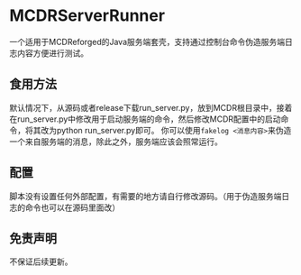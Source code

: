 # MCDRServerRunner
一个适用于MCDReforged的Java服务端套壳，支持通过控制台命令伪造服务端日志内容方便进行测试。

## 食用方法
默认情况下，从源码或者release下载run_server.py，放到MCDR根目录中，接着在run_server.py中修改用于启动服务端的命令，然后修改MCDR配置中的启动命令，将其改为python run_server.py即可。
你可以使用`fakelog <消息内容>`来伪造一个来自服务端的消息，除此之外，服务端应该会照常运行。

## 配置
脚本没有设置任何外部配置，有需要的地方请自行修改源码。（用于伪造服务端日志的命令也可以在源码里面改）

## 免责声明
不保证后续更新。
